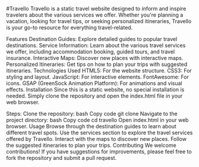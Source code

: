 #Travello
Travello is a static travel website designed to inform and inspire travelers about the various services we offer. Whether you're planning a vacation, looking for travel tips, or seeking personalized itineraries, Travello is your go-to resource for everything travel-related.

Features
Destination Guides: Explore detailed guides to popular travel destinations.
Service Information: Learn about the various travel services we offer, including accommodation booking, guided tours, and travel insurance.
Interactive Maps: Discover new places with interactive maps.
Personalized Itineraries: Get tips on how to plan your trips with suggested itineraries.
Technologies Used
HTML5: For the website structure.
CSS3: For styling and layout.
JavaScript: For interactive elements.
FontAwesome: For icons.
GSAP (GreenSock Animation Platform): For animations and visual effects.
Installation
Since this is a static website, no special installation is needed. Simply clone the repository and open the index.html file in your web browser.

Steps:
Clone the repository:
bash
Copy code
git clone <repository-url>
Navigate to the project directory:
bash
Copy code
cd travello
Open index.html in your web browser.
Usage
Browse through the destination guides to learn about different travel spots.
Use the services section to explore the travel services offered by Travello.
Interact with the maps to discover new places.
Follow the suggested itineraries to plan your trips.
Contributing
We welcome contributions! If you have suggestions for improvements, please feel free to fork the repository and submit a pull request.

